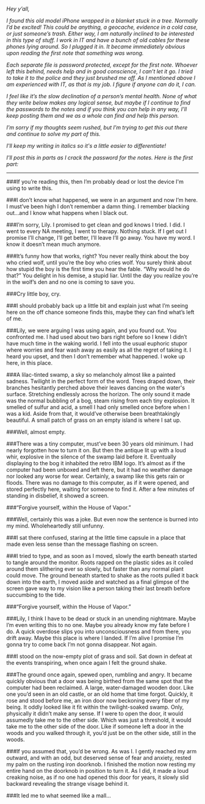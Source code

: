 *Hey y’all,* 

*I found this old model iPhone wrapped in a blanket stuck in a tree. Normally I’d be excited! This could be anything, a geocache, evidence in a cold case, or just someone’s trash. Either way, I am naturally inclined to be interested in this type of stuff. I work in IT and have a bunch of old cables for these phones lying around. So I plugged it in.  It became immediately obvious upon reading the first note that something was wrong.* 

*Each separate file is password protected, except for the first note. Whoever left this behind, needs help and in good conscience, I can’t let it go. I tried to take it to the police and they just brushed me off. As I mentioned above I am experienced with IT, as that is my job. I figure if anyone can do it, I can.*

*I feel like it’s the slow declination of a person’s mental health. None of what they write below makes any logical sense, but maybe if I continue to find the passwords to the notes and if you think you can help in any way, I’ll keep posting them and we as a whole can find and help this person.* 

*I’m sorry if my thoughts seem rushed, but I’m trying to get this out there and continue to solve my part of this.*

*I'll keep my writing in italics so it's a little easier to differentiate!* 

*I’ll post this in parts as I crack the password for the notes. Here is the first part:* 

***

###If you’re reading this, then I’m probably dead or lost the device I'm using to write this. 

###I don’t know what happened, we were in an argument and now I’m here. I must’ve been high I don’t remember a damn thing. I remember blacking out…and I know what happens when I black out. 

###I’m sorry, Lily. I promised to get clean and god knows I tried. I did. I went to every NA meeting, I went to therapy. Nothing stuck. If I get out I promise I’ll change, I’ll get better, I’ll leave I’ll go away. You have my word. I know it doesn’t mean much anymore. 

###It’s funny how that works, right? You never really think about the boy who cried wolf, until you’re the boy who cries wolf. You surely think about how stupid the boy is the first time you hear the fable. “Why would he do that?” You delight in his demise, a stupid liar. Until the day you realize you’re in the wolf’s den and no one is coming to save you.

###Cry little boy, cry. 

###I should probably back up a little bit and explain just what I’m seeing here on the off chance someone finds this, maybe they can find what’s left of me. 

###Lily, we were arguing I was using again, and you found out. You confronted me. I had used about two bars right before so I knew I didn’t have much time in the waking world. I fell into the usual euphoric stupor where worries and fear wash away as easily as all the regret of taking it. I heard you upset, and then I don’t remember what happened. I woke up here, in this place. 

###A lilac-tinted swamp, a sky so melancholy almost like a painted sadness. Twilight in the perfect form of the word. Trees draped down, their branches hesitantly perched above their leaves dancing on the water's surface. Stretching endlessly across the horizon. The only sound it made was the normal bubbling of a bog, steam rising from each tiny explosion.  It smelled of sulfur and acid, a smell I had only smelled once before when I was a kid. Aside from that, it would’ve otherwise been breathtakingly beautiful. A small patch of grass on an empty island is where I sat up. 

###Well, almost empty. 

###There was a tiny computer, must’ve been 30 years old minimum. I had nearly forgotten how to turn it on. But then the antique lit up with a loud whir, explosive in the silence of the swamp laid before it. Eventually displaying to the bog it inhabited the retro IBM logo. It’s almost as if the computer had been unboxed and left there, but it had no weather damage nor looked any worse for wear. Certainly, a swamp like this gets rain or floods. There was no damage to this computer, as if it were opened, and stored perfectly here, waiting for someone to find it. After a few minutes of standing in disbelief, it showed a screen.

###“Forgive yourself, within the House of Vapor.” 

###Well, certainly this was a joke. But even now the sentence is burned into my mind. Wholeheartedly still unfunny. 

###I sat there confused, staring at the little time capsule in a place that made even less sense than the message flashing on screen. 

###I tried to type, and as soon as I moved, slowly the earth beneath started to tangle around the monitor. Roots rapped on the plastic sides as it coiled around them slithering ever so slowly, but faster than any normal plant could move. The ground beneath started to shake as the roots pulled it back down into the earth, I moved aside and watched as a final glimpse of the screen gave way to my vision like a person taking their last breath before succumbing to the tide. 

###“Forgive yourself, within the House of Vapor.”

###Lily, I think I have to be dead or stuck in an unending nightmare. Maybe I’m even writing this to no one. Maybe you already know my fate before I do. A quick overdose slips you into unconsciousness and from there, you drift away.  Maybe this place is where I landed. If I’m alive I promise I’m gonna try to come back I’m not gonna disappear. Not again. 

###I stood on the now-empty plot of grass and soil. Sat down in defeat at the events transpiring, when once again I felt the ground shake. 

###The ground once again, spewed open, rumbling and angry. It became quickly obvious that a door was being birthed from the same spot that the computer had been reclaimed. A large, water-damaged wooden door. Like one you’d seen in an old castle, or an old home that time forgot. Quickly, it rose and stood before me, an iron door now beckoning every fiber of my being. It oddly looked like it fit within the twilight-soaked swamp. Only, physically it didn’t make any sense. If I were to open the door, it would assumedly take me to the other side. Which was just a threshold, it would take me to the other side of the door. Like if someone left a door in the woods and you walked through it, you’d just be on the other side, still in the woods. 

###If you assumed that, you’d be wrong. As was I. I gently reached my arm outward, and with an odd, but deserved sense of fear and anxiety, rested my palm on the rusting iron doorknob. I finished the motion now resting my entire hand on the doorknob in position to turn it. As I did, it made a loud creaking noise, as if no one had opened this door for years, it slowly slid backward revealing the strange visage behind it. 

###It led me to what seemed like a mall...